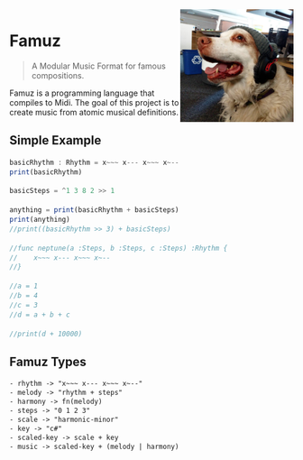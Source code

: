 <img src="./famous.png" height="200"  align="right">

# Famuz

> A Modular Music Format for famous compositions.

Famuz is a programming language that compiles to Midi. The goal of this project is to create music from atomic musical definitions.

## Simple Example

``` javascript
basicRhythm : Rhythm = x~~~ x--- x~~~ x~--
print(basicRhythm)

basicSteps = ^1 3 8 2 >> 1

anything = print(basicRhythm + basicSteps)
print(anything)
//print((basicRhythm >> 3) + basicSteps)

//func neptune(a :Steps, b :Steps, c :Steps) :Rhythm {
//    x~~~ x--- x~~~ x~--
//}

//a = 1
//b = 4
//c = 3
//d = a + b + c

//print(d + 10000)
```

## Famuz Types

    - rhythm -> "x~~~ x--- x~~~ x~--"
    - melody -> "rhythm + steps"
    - harmony -> fn(melody)
    - steps -> "0 1 2 3"
    - scale -> "harmonic-minor"
    - key -> "c#"
    - scaled-key -> scale + key
    - music -> scaled-key + (melody | harmony)